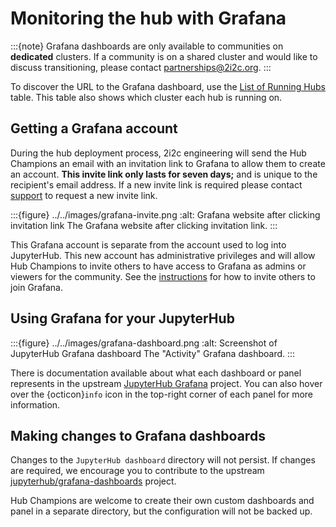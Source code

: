 # Monitoring the hub with Grafana

:::{note}
Grafana dashboards are only available to communities on **dedicated** clusters. If a community is on a shared cluster and would like to discuss transitioning, please contact [partnerships@2i2c.org](mailto:partnerships@2i2c.org).
:::

To discover the URL to the Grafana dashboard, use the [List of Running Hubs](https://infrastructure.2i2c.org/reference/hubs/) table. This table also shows which cluster each hub is running on.

## Getting a Grafana account

During the hub deployment process, 2i2c engineering will send the Hub Champions an email with an invitation link to Grafana to allow them to create an account. **This invite link only lasts for seven days;** and is unique to the recipient's email address. If a new invite link is required please contact [support](support:email) to request a new invite link.

:::{figure} ../../images/grafana-invite.png
:alt: Grafana website after clicking invitation link
The Grafana website after clicking invitation link.
:::

This Grafana account is separate from the account used to log into JupyterHub. This new account has administrative privileges and will allow Hub Champions to invite others to have access to Grafana as admins or viewers for the community. See the [instructions](https://infrastructure.2i2c.org/sre-guide/support/grafana-account) for how to invite others to join Grafana.

## Using Grafana for your JupyterHub

:::{figure} ../../images/grafana-dashboard.png
:alt: Screenshot of JupyterHub Grafana dashboard
The "Activity" Grafana dashboard.
:::

There is documentation available about what each dashboard or panel represents in the upstream [JupyterHub Grafana](https://jupyterhub-grafana.readthedocs.io/en/latest/) project. You can also hover over the {octicon}`info` icon in the top-right corner of each panel for more information.

## Making changes to Grafana dashboards

Changes to the `JupyterHub dashboard` directory will not persist. If changes are required, we encourage you to contribute to the upstream [jupyterhub/grafana-dashboards](https://github.com/jupyterhub/grafana-dashboards) project.

Hub Champions are welcome to create their own custom dashboards and panel in a separate directory, but the configuration will not be backed up.
